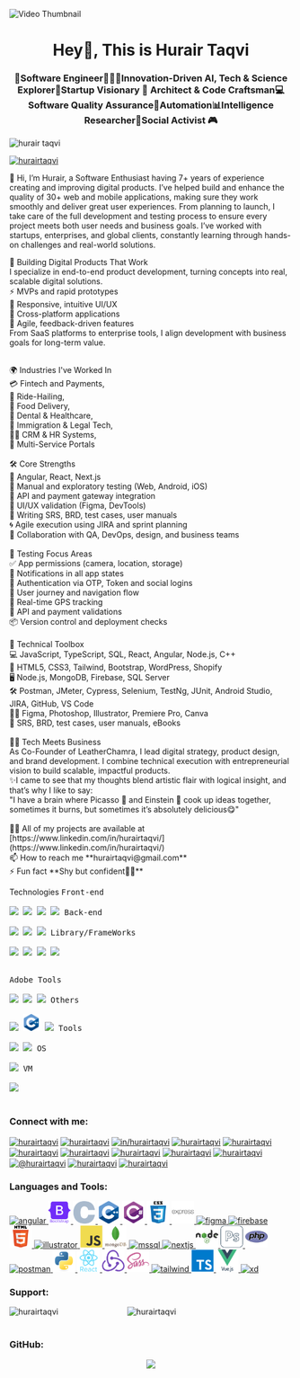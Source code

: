 <!--[MasterHead](https://www.digitaladlectio.com/wp-content/uploads/2020/04/New-PNC-Animated-Banners.gif)-->
<!--<video autoplay loop muted playsinline style="width: 100%; height: auto;">
  <source src="https://videos.pexels.com/video-files/5240980/5240980-uhd_2560_1440_30fps.mp4" type="video/mp4">
  Your browser does not support the video tag.
</video>-->

![Video Thumbnail](https://www.digitaladlectio.com/wp-content/uploads/2020/04/New-PNC-Animated-Banners.gif)



<h1 align="center">Hey👋, This is Hurair Taqvi</h1>
<h3 align="center">
  <h3 align="center">
    🚀Software Engineer👨🏻‍💻Innovation-Driven AI, Tech & Science Explorer🔭Startup Visionary 🧠 Architect & Code Craftsman💻Software Quality Assurance🧪Automation📊Intelligence Researcher🎯Social Activist 🎮
  </h3>
  <p align="left">
    <img
      src="https://komarev.com/ghpvc/?username=hurairtaqvi&label=Profile%20views&color=0e75b6&style=flat"
      alt="hurair taqvi"
    />
  </p>

  <p align="left">
    <a href="https://twitter.com/hurairtaqvi" target="blank"
      ><img
        src="https://img.shields.io/twitter/follow/hurairtaqvi?logo=twitter&style=for-the-badge"
        alt="hurairtaqvi"
    /></a>
  </p>
👋 Hi, I’m Hurair, a Software Enthusiast having 7+ years of experience creating and improving digital products. I’ve helped build and enhance the quality of 30+ web and mobile applications, making sure they work smoothly and deliver great user experiences. From planning to launch, I take care of the full development and testing process to ensure every project meets both user needs and business goals. I’ve worked with startups, enterprises, and global clients, constantly learning through hands-on challenges and real-world solutions.
<br/>

🚀 Building Digital Products That Work<br/>
I specialize in end-to-end product development, turning concepts into real, scalable digital solutions.<br/>
⚡ MVPs and rapid prototypes<br/>
🎨 Responsive, intuitive UI/UX<br/>
📱 Cross-platform applications<br/>
🧩 Agile, feedback-driven features<br/>
From SaaS platforms to enterprise tools, I align development with business goals for long-term value.<br/>


<br/>
🌍 Industries I've Worked In<br/>
💳 Fintech and Payments,<br/>
🚕 Ride-Hailing,<br/>
🍔 Food Delivery,<br/>
🦷 Dental & Healthcare,<br/>
🛂 Immigration & Legal Tech,<br/>
🧑‍💼 CRM & HR Systems,<br/>
🧩 Multi-Service Portals<br/>


<br/>
🛠️ Core Strengths<br/>
🔧 Angular, React, Next.js<br/>
🧪 Manual and exploratory testing (Web, Android, iOS)<br/>
🔌 API and payment gateway integration<br/>
🧠 UI/UX validation (Figma, DevTools)<br/>
📄 Writing SRS, BRD, test cases, user manuals<br/>
🌀 Agile execution using JIRA and sprint planning<br/>
🤝 Collaboration with QA, DevOps, design, and business teams<br/>

<br/>
🧪 Testing Focus Areas<br/>
✅ App permissions (camera, location, storage)<br/>
🔔 Notifications in all app states<br/>
🔐 Authentication via OTP, Token and social logins<br/>
🧭 User journey and navigation flow<br/>
📍 Real-time GPS tracking<br/>
🔌 API and payment validations<br/>
📦 Version control and deployment checks<br/>

<br/>
🧠 Technical Toolbox<br/>
💻 JavaScript, TypeScript, SQL, React, Angular, Node.js, C++<br/>
🎨 HTML5, CSS3, Tailwind, Bootstrap, WordPress, Shopify<br/>
🖥️ Node.js, MongoDB, Firebase, SQL Server<br/>
🛠️ Postman, JMeter, Cypress, Selenium, TestNg, JUnit, Android Studio, JIRA, GitHub, VS Code<br/>
🧑‍🎨 Figma, Photoshop, Illustrator, Premiere Pro, Canva<br/>
📝 SRS, BRD, test cases, user manuals, eBooks<br/>

<br/>
🧑‍💼 Tech Meets Business<br/>
As Co-Founder of LeatherChamra, I lead digital strategy, product design, and brand development. I combine technical execution with entrepreneurial vision to build scalable, impactful products.

<br/>
✨I came to see that my thoughts blend artistic flair with logical insight, and that’s why I like to say:<br/>
"I have a brain where Picasso 🎨 and Einstein 🧪 cook up ideas together, sometimes it burns, but sometimes it’s absolutely delicious😋"<br/>

<br/>
👨‍💻 All of my projects are available at [https://www.linkedin.com/in/hurairtaqvi/](https://www.linkedin.com/in/hurairtaqvi/) <br>
📫 How to reach me **hurairtaqvi@gmail.com**<br>
⚡ Fun fact **Shy but confident🤔😄**<br>
<!-- 💬 Ask me about
<br>Software Developement | Web Application Development | Cloud Application Development | WordPress/CMS Developement | Search Engine Optimization - SEO -->

  <p3>Technologies</p3>
  <kbd>
    <kbd>Front-end</kbd>
    <br />
    <br />
    <img
      width="30px"
      src="https://cdn.jsdelivr.net/gh/devicons/devicon/icons/html5/html5-original.svg"
    />
    <img
      width="30px"
      src="https://cdn.jsdelivr.net/gh/devicons/devicon/icons/css3/css3-plain.svg"
    />
    <img
      width="30px"
      src="https://cdn.jsdelivr.net/gh/devicons/devicon/icons/sass/sass-original.svg"
    />
    <img
      width="30px"
      src="https://cdn.jsdelivr.net/gh/devicons/devicon/icons/javascript/javascript-original.svg"
    />
  </kbd>
  <kbd>
    <kbd>Back-end</kbd>
    <br />
    <br />
    <img
      width="30px"
      src="https://cdn.jsdelivr.net/gh/devicons/devicon/icons/nodejs/nodejs-original.svg"
    />
    <img
      width="30px"
      src="https://cdn.jsdelivr.net/gh/devicons/devicon/icons/php/php-original.svg"
    />
    <img
      width="30px"
      src="https://cdn.jsdelivr.net/gh/devicons/devicon/icons/typescript/typescript-original.svg"
    />
  </kbd>
  <kbd>
    <kbd>Library/FrameWorks</kbd>
    <br />
    <br />
    <img
      width="30px"
      src="https://cdn.jsdelivr.net/gh/devicons/devicon/icons/react/react-original.svg"
    />
    <img
      width="30px"
      src="https://cdn.jsdelivr.net/gh/devicons/devicon/icons/bootstrap/bootstrap-original.svg"
    />
    <img
      width="30px"
      src="https://cdn.jsdelivr.net/gh/devicons/devicon/icons/tailwindcss/tailwindcss-plain.svg"
    />
    <img
      width="30px"
      src="https://cdn.jsdelivr.net/gh/devicons/devicon/icons/vuejs/vuejs-original.svg"
    />
  </kbd>
  <br /><br />

  <kbd>
    <kbd>Adobe Tools</kbd>
    <br />
    <br />
    <img
      width="30px"
      src="https://img.icons8.com/color/42/000000/adobe-photoshop.png"
    />
    <img
      width="30px"
      src="https://img.icons8.com/color/42/000000/adobe-illustrator.png"
    />
    <img
      width="30px"
      src="https://img.icons8.com/color/42/000000/adobe-premiere-pro--v1.png"
    />
  </kbd>
  <kbd>
    <kbd>Others</kbd>
    <br />
    <br />
    <img
      width="30px"
      src="https://cdn.jsdelivr.net/gh/devicons/devicon/icons/java/java-original.svg"
    />
    <img
      width="30px"
      src="https://raw.githubusercontent.com/devicons/devicon/master/icons/cplusplus/cplusplus-original.svg"
    />
    <img
      width="30px"
      src="https://upload.wikimedia.org/wikipedia/commons/2/21/Matlab_Logo.png"
    />
  </kbd>
  <kbd>
    <kbd>Tools</kbd>
    <br />
    <br />
    <img
      width="30px"
      src="https://cdn.jsdelivr.net/gh/devicons/devicon/icons/vscode/vscode-original.svg"
    />
    <img
      width="30px"
      src="https://img.icons8.com/fluent/42/000000/sublime-text.png"
    />
  </kbd>
  <kbd>
    <kbd>OS</kbd>
    <br />
    <br />
    <img
      width="30px"
      src="https://cdn.jsdelivr.net/gh/devicons/devicon/icons/windows8/windows8-original.svg"
    />
  </kbd>
  <kbd>
    <kbd>VM</kbd>
    <br />
    <br />
    <img
      width="30px"
      src="https://img.icons8.com/color/42/000000/virtualbox.png"
    />
  </kbd>
  <br />
  <br />

<h3 align="left">Connect with me:</h3>
<p align="left">
<a href="https://codepen.io/hurairtaqvi" target="blank"><img align="center" src="https://raw.githubusercontent.com/rahuldkjain/github-profile-readme-generator/master/src/images/icons/Social/codepen.svg" alt="hurairtaqvi" height="30" width="40" /></a>
<a href="https://twitter.com/hurairtaqvi" target="blank"><img align="center" src="https://raw.githubusercontent.com/rahuldkjain/github-profile-readme-generator/master/src/images/icons/Social/twitter.svg" alt="hurairtaqvi" height="30" width="40" /></a>
<a href="https://linkedin.com/in/in/hurairtaqvi" target="blank"><img align="center" src="https://raw.githubusercontent.com/rahuldkjain/github-profile-readme-generator/master/src/images/icons/Social/linked-in-alt.svg" alt="in/hurairtaqvi" height="30" width="40" /></a>
<a href="https://stackoverflow.com/users/hurairtaqvi" target="blank"><img align="center" src="https://raw.githubusercontent.com/rahuldkjain/github-profile-readme-generator/master/src/images/icons/Social/stack-overflow.svg" alt="hurairtaqvi" height="30" width="40" /></a>
<a href="https://codesandbox.com/hurairtaqvi" target="blank"><img align="center" src="https://raw.githubusercontent.com/rahuldkjain/github-profile-readme-generator/master/src/images/icons/Social/codesandbox.svg" alt="hurairtaqvi" height="30" width="40" /></a>
<a href="https://fb.com/hurairtaqvi" target="blank"><img align="center" src="https://raw.githubusercontent.com/rahuldkjain/github-profile-readme-generator/master/src/images/icons/Social/facebook.svg" alt="hurairtaqvi" height="30" width="40" /></a>
<a href="https://instagram.com/hurairtaqvi" target="blank"><img align="center" src="https://raw.githubusercontent.com/rahuldkjain/github-profile-readme-generator/master/src/images/icons/Social/instagram.svg" alt="hurairtaqvi" height="30" width="40" /></a>
<a href="https://dribbble.com/hurairtaqvi" target="blank"><img align="center" src="https://raw.githubusercontent.com/rahuldkjain/github-profile-readme-generator/master/src/images/icons/Social/dribbble.svg" alt="hurairtaqvi" height="30" width="40" /></a>
<a href="https://www.behance.net/hurairtaqvi" target="blank"><img align="center" src="https://raw.githubusercontent.com/rahuldkjain/github-profile-readme-generator/master/src/images/icons/Social/behance.svg" alt="hurairtaqvi" height="30" width="40" /></a>
<a href="https://medium.com/hurairtaqvi" target="blank"><img align="center" src="https://raw.githubusercontent.com/rahuldkjain/github-profile-readme-generator/master/src/images/icons/Social/medium.svg" alt="hurairtaqvi" height="30" width="40" /></a>
<a href="https://www.youtube.com/c/@hurairtaqvi" target="blank"><img align="center" src="https://raw.githubusercontent.com/rahuldkjain/github-profile-readme-generator/master/src/images/icons/Social/youtube.svg" alt="@hurairtaqvi" height="30" width="40" /></a>
<a href="https://www.hackerrank.com/hurairtaqvi" target="blank"><img align="center" src="https://raw.githubusercontent.com/rahuldkjain/github-profile-readme-generator/master/src/images/icons/Social/hackerrank.svg" alt="hurairtaqvi" height="30" width="40" /></a>
<a href="https://discord.gg/hurairtaqvi" target="blank"><img align="center" src="https://raw.githubusercontent.com/rahuldkjain/github-profile-readme-generator/master/src/images/icons/Social/discord.svg" alt="hurairtaqvi" height="30" width="40" /></a>
</p>


<h3 align="left">Languages and Tools:</h3>
<!-- <img src="https://github-readme-stats.vercel.app/api/top-langs?username=HurairTaqvi&show_icons=true&locale=en&layout=compact" alt="angular" width="420" height="420"/>
 -->
<p align="left"> <a href="https://angular.io" target="_blank" rel="noreferrer"> <img src="https://angular.io/assets/images/logos/angular/angular.svg" alt="angular" width="40" height="40"/> </a> <a href="https://getbootstrap.com" target="_blank" rel="noreferrer"> <img src="https://raw.githubusercontent.com/devicons/devicon/master/icons/bootstrap/bootstrap-plain-wordmark.svg" alt="bootstrap" width="40" height="40"/> </a> <a href="https://www.cprogramming.com/" target="_blank" rel="noreferrer"> <img src="https://raw.githubusercontent.com/devicons/devicon/master/icons/c/c-original.svg" alt="c" width="40" height="40"/> </a> <a href="https://www.w3schools.com/cpp/" target="_blank" rel="noreferrer"> <img src="https://raw.githubusercontent.com/devicons/devicon/master/icons/cplusplus/cplusplus-original.svg" alt="cplusplus" width="40" height="40"/> </a> <a href="https://www.w3schools.com/cs/" target="_blank" rel="noreferrer"> <img src="https://raw.githubusercontent.com/devicons/devicon/master/icons/csharp/csharp-original.svg" alt="csharp" width="40" height="40"/> </a> <a href="https://www.w3schools.com/css/" target="_blank" rel="noreferrer"> <img src="https://raw.githubusercontent.com/devicons/devicon/master/icons/css3/css3-original-wordmark.svg" alt="css3" width="40" height="40"/> </a> <a href="https://expressjs.com" target="_blank" rel="noreferrer"> <img src="https://raw.githubusercontent.com/devicons/devicon/master/icons/express/express-original-wordmark.svg" alt="express" width="40" height="40"/> </a> <a href="https://www.figma.com/" target="_blank" rel="noreferrer"> <img src="https://www.vectorlogo.zone/logos/figma/figma-icon.svg" alt="figma" width="40" height="40"/> </a> <a href="https://firebase.google.com/" target="_blank" rel="noreferrer"> <img src="https://www.vectorlogo.zone/logos/firebase/firebase-icon.svg" alt="firebase" width="40" height="40"/> </a> <a href="https://www.w3.org/html/" target="_blank" rel="noreferrer"> <img src="https://raw.githubusercontent.com/devicons/devicon/master/icons/html5/html5-original-wordmark.svg" alt="html5" width="40" height="40"/> </a> <a href="https://www.adobe.com/in/products/illustrator.html" target="_blank" rel="noreferrer"> <img src="https://www.vectorlogo.zone/logos/adobe_illustrator/adobe_illustrator-icon.svg" alt="illustrator" width="40" height="40"/> </a> <a href="https://developer.mozilla.org/en-US/docs/Web/JavaScript" target="_blank" rel="noreferrer"> <img src="https://raw.githubusercontent.com/devicons/devicon/master/icons/javascript/javascript-original.svg" alt="javascript" width="40" height="40"/> </a> <a href="https://www.mongodb.com/" target="_blank" rel="noreferrer"> <img src="https://raw.githubusercontent.com/devicons/devicon/master/icons/mongodb/mongodb-original-wordmark.svg" alt="mongodb" width="40" height="40"/> </a> <a href="https://www.microsoft.com/en-us/sql-server" target="_blank" rel="noreferrer"> <img src="https://www.svgrepo.com/show/303229/microsoft-sql-server-logo.svg" alt="mssql" width="40" height="40"/> </a> <a href="https://nextjs.org/" target="_blank" rel="noreferrer"> <img src="https://cdn.worldvectorlogo.com/logos/nextjs-2.svg" alt="nextjs" width="40" height="40"/> </a> <a href="https://nodejs.org" target="_blank" rel="noreferrer"> <img src="https://raw.githubusercontent.com/devicons/devicon/master/icons/nodejs/nodejs-original-wordmark.svg" alt="nodejs" width="40" height="40"/> </a> <a href="https://www.photoshop.com/en" target="_blank" rel="noreferrer"> <img src="https://raw.githubusercontent.com/devicons/devicon/master/icons/photoshop/photoshop-line.svg" alt="photoshop" width="40" height="40"/> </a> <a href="https://www.php.net" target="_blank" rel="noreferrer"> <img src="https://raw.githubusercontent.com/devicons/devicon/master/icons/php/php-original.svg" alt="php" width="40" height="40"/> </a> <a href="https://postman.com" target="_blank" rel="noreferrer"> <img src="https://www.vectorlogo.zone/logos/getpostman/getpostman-icon.svg" alt="postman" width="40" height="40"/> </a> <a href="https://www.python.org" target="_blank" rel="noreferrer"> <img src="https://raw.githubusercontent.com/devicons/devicon/master/icons/python/python-original.svg" alt="python" width="40" height="40"/> </a> <a href="https://reactjs.org/" target="_blank" rel="noreferrer"> <img src="https://raw.githubusercontent.com/devicons/devicon/master/icons/react/react-original-wordmark.svg" alt="react" width="40" height="40"/> </a> <a href="https://redux.js.org" target="_blank" rel="noreferrer"> <img src="https://raw.githubusercontent.com/devicons/devicon/master/icons/redux/redux-original.svg" alt="redux" width="40" height="40"/> </a> <a href="https://sass-lang.com" target="_blank" rel="noreferrer"> <img src="https://raw.githubusercontent.com/devicons/devicon/master/icons/sass/sass-original.svg" alt="sass" width="40" height="40"/> </a> <a href="https://tailwindcss.com/" target="_blank" rel="noreferrer"> <img src="https://www.vectorlogo.zone/logos/tailwindcss/tailwindcss-icon.svg" alt="tailwind" width="40" height="40"/> </a> <a href="https://www.typescriptlang.org/" target="_blank" rel="noreferrer"> <img src="https://raw.githubusercontent.com/devicons/devicon/master/icons/typescript/typescript-original.svg" alt="typescript" width="40" height="40"/> </a> <a href="https://vuejs.org/" target="_blank" rel="noreferrer"> <img src="https://raw.githubusercontent.com/devicons/devicon/master/icons/vuejs/vuejs-original-wordmark.svg" alt="vuejs" width="40" height="40"/> </a> <a href="https://www.adobe.com/products/xd.html" target="_blank" rel="noreferrer"> <img src="https://cdn.worldvectorlogo.com/logos/adobe-xd.svg" alt="xd" width="40" height="40"/> </a> </p>

<h3 align="left">Support:</h3>
<p><a href="https://www.buymeacoffee.com/hurairtaqvi"> <img align="left" src="https://cdn.buymeacoffee.com/buttons/v2/default-yellow.png" height="50" width="210" alt="hurairtaqvi" /></a><a href="https://ko-fi.com/hurairtaqvi"> <img align="left" src="https://cdn.ko-fi.com/cdn/kofi3.png?v=3" height="50" width="210" alt="hurairtaqvi" /></a></p><br><br>

<h3 align="left">GitHub:</h3>
  <div align="center">
      <p align="center">
      <a href="https://github.com/HurairTaqvi">
<!--         <img
          height="180em"
          src="https://github-readme-stats-git-masterrstaa-rickstaa.vercel.app/api?username=HurairTaqvi&&show_icons=true&theme=react"
        /> -->
        <img
          height="180em"
          src="https://github-readme-stats-eight-theta.vercel.app/api/top-langs/?username=HurairTaqvi&layout=compact&langs_count=8&theme=react"
        />
        <!-- <img
          src="https://streak-stats.demolab.com?user=HurairTaqvi&_border=true&theme=dark&hide_border=true&theme=react"
          style="width: 95%"
        /> -->
      </a>
    </p>
  </div>
</h3>

